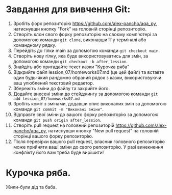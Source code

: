 # Завдання для вивчення Git:

1. Зробіть форк репозиторію https://github.com/alex-pancho/aqa_py, натиснувши кнопку "Fork" на головній сторінці репозиторію.
1. Створіть клон свого форку репозиторію на своєму комп'ютері за допомогою команди `git clone`, виконавши її у терміналі або командному рядку.
1. Перейдіть до гілки main за допомогою команди `git checkout main`.
1. Створіть нову гілку, яка буде використовуватись для змін, за допомогою команди `git checkout -b after_lession`.
1. Знайдіть або пригадайте текст казки "Курочка ряба"
1. Відкрийте файл lession_07/homeworks07.md (це цей файл) та вставте один будь-який рандомно обраний рядок з казки, використовуючи ваш улюблений текстовий редактор.
1. Збережіть зміни до файлу та закрийте його.
1. Додайте внесені зміни до стейджингу за допомогою команди `git add lession_07/homeworks07.md`
1. Зробіть коміт з змінами, додавши опис виконаних змін за допомогою команди `git commit -m "Виконані зміни"`.
1. Відправте свої зміни до вашого форку репозиторію за допомогою команди `git push origin after_lession`.
1. Створіть pull request на головний репозиторій https://github.com/alex-pancho/aqa_py, натиснувши кнопку "New pull request" на головній сторінці вашого форку репозиторію.
1. Після перевірки вашого pull request, власник головного репозиторію може прийняти ваші зміни до свого репозиторію. У разі винекнення конфлікту його вам треба буде вирішити!

# Курочка ряба.
Жили-були дід та баба.